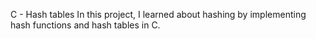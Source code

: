 C - Hash tables
In this project, I learned about hashing by implementing hash functions and hash tables in C.
